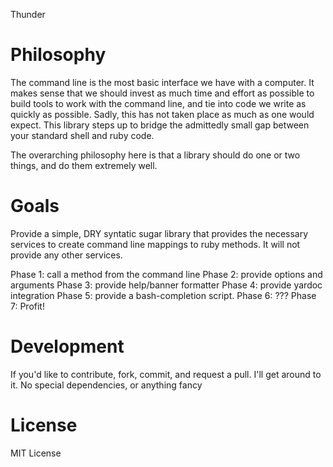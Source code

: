 Thunder

Philosophy
==========
The command line is the most basic interface we have with a computer. It makes sense that we should invest as much time and effort as possible to build tools to work with the command line, and tie into code we write as quickly as possible. Sadly, this has not taken place as much as one would expect. This library steps up to bridge the admittedly small gap between your standard shell and ruby code.

The overarching philosophy here is that a library should do one or two things, and do them extremely well.

Goals
=====
Provide a simple, DRY syntatic sugar library that provides the necessary services to create command line mappings to ruby methods. It will not provide any other services.

Phase 1: call a method from the command line
Phase 2: provide options and arguments 
Phase 3: provide help/banner formatter
Phase 4: provide yardoc integration
Phase 5: provide a bash-completion script.
Phase 6: ???
Phase 7: Profit!

Development
===========
If you'd like to contribute, fork, commit, and request a pull. I'll get around to it. No special dependencies, or anything fancy

License
=======
MIT License